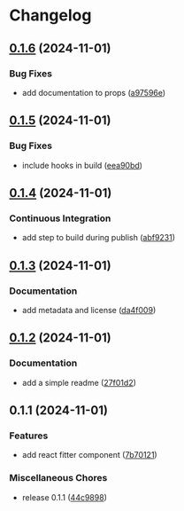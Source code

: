 # Changelog

## [0.1.6](https://github.com/scriptcoded/react-fitter/compare/v0.1.5...v0.1.6) (2024-11-01)


### Bug Fixes

* add documentation to props ([a97596e](https://github.com/scriptcoded/react-fitter/commit/a97596e7b7e3e5bd986469e0183de68ab9b7d695))

## [0.1.5](https://github.com/scriptcoded/react-fitter/compare/v0.1.4...v0.1.5) (2024-11-01)


### Bug Fixes

* include hooks in build ([eea90bd](https://github.com/scriptcoded/react-fitter/commit/eea90bd2b4e387b7f351219b22629d3f480b9704))

## [0.1.4](https://github.com/scriptcoded/react-fitter/compare/v0.1.3...v0.1.4) (2024-11-01)


### Continuous Integration

* add step to build during publish ([abf9231](https://github.com/scriptcoded/react-fitter/commit/abf9231946606dbf9e65f2af7402ae47ac9f07c8))

## [0.1.3](https://github.com/scriptcoded/react-fitter/compare/v0.1.2...v0.1.3) (2024-11-01)


### Documentation

* add metadata and license ([da4f009](https://github.com/scriptcoded/react-fitter/commit/da4f009f282c3c5d744acf2a59109b76886b0d4f))

## [0.1.2](https://github.com/scriptcoded/react-fitter/compare/v0.1.1...v0.1.2) (2024-11-01)


### Documentation

* add a simple readme ([27f01d2](https://github.com/scriptcoded/react-fitter/commit/27f01d23ad3f09a28c685749a9ffce98abf35037))

## 0.1.1 (2024-11-01)


### Features

* add react fitter component ([7b70121](https://github.com/scriptcoded/react-fitter/commit/7b70121d023804639800b064d36d0afd5db433d1))


### Miscellaneous Chores

* release 0.1.1 ([44c9898](https://github.com/scriptcoded/react-fitter/commit/44c98981aea20024914ea54ecd6fa81e113be6ff))
